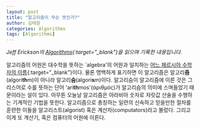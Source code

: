 ```yaml
---
layout: post
title: "알고리즘이 무슨 뜻인가?"
author: 김태원
categories: Algorithms
tags: [Algorithms]
---
```


*Jeff Erickson의 [Algorithms](https://jeffe.cs.illinois.edu/teaching/algorithms/book/Algorithms-JeffE.pdf){:target="_blank"}을 읽으며 기록한 내용입니다.*

알고리즘의 어원은 대수학을 뜻하는 `algebra'의 어원과 일치하는 [어느 페르시아 수학자의 이름](https://en.wikipedia.org/wiki/Muhammad_ibn_Musa_al-Khwarizmi){:target="_blank"}이다.
물론 명백하게 표기하면 이 알고리즘은 알고리**즘**(algori**th**m)이 아니라 알고리**슴**(algori**s**m)이다.
알고리슴이 알고리즘에 이른 것은 그리스어로 수를 뜻하는 단어 'ari**th**mos'(άριθμός)가 알고리슴의 의미에 스며들었기 때문이라는 설이 있다. 
아무튼 오늘날 알고리즘은 아라비아 숫자로 자릿값 산술을 수행하는 기계적인 기법을 뜻한다.
알고리즘으로 총칭하는 일련의 신속하고 믿을만한 절차를 훈련한 이들을 알고리스트(algorist) 혹은 계산자(computators)라고 불렀다.
그리고 이게 또 계산기, 혹은 컴퓨터의 어원에 이른다.
